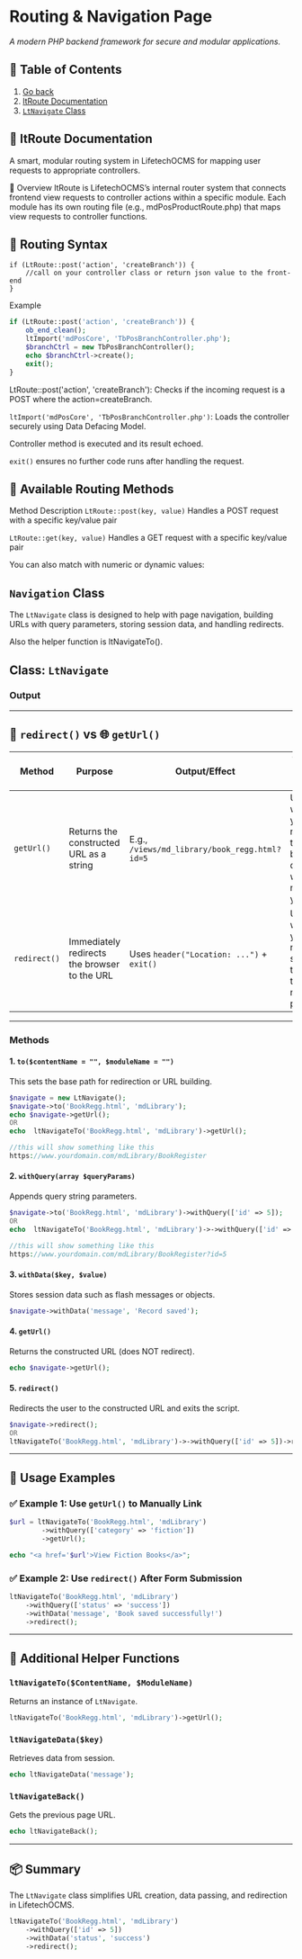 
# Routing & Navigation Page
_A modern PHP backend framework for secure and modular applications._

## 📖 Table of Contents
1. [Go back](readme.md)
2. [ltRoute Documentation](#-ltroute-documentation)
3. [`LtNavigate` Class](#navigation-class)

## 🚦 ltRoute Documentation
A smart, modular routing system in LifetechOCMS for mapping user requests to appropriate controllers.

📌 Overview
ltRoute is LifetechOCMS’s internal router system that connects frontend view requests to controller actions within a specific module. Each module has its own routing file (e.g., mdPosProductRoute.php) that maps view requests to controller functions.
 
## 🧱 Routing Syntax
```
if (LtRoute::post('action', 'createBranch')) {
    //call on your controller class or return json value to the front-end
}
```
Example
```php
if (LtRoute::post('action', 'createBranch')) {
    ob_end_clean();
    ltImport('mdPosCore', 'TbPosBranchController.php');
    $branchCtrl = new TbPosBranchController();
    echo $branchCtrl->create();
    exit();
}
```
LtRoute::post('action', 'createBranch'):
Checks if the incoming request is a POST where the action=createBranch.

`ltImport('mdPosCore', 'TbPosBranchController.php')`:
Loads the controller securely using Data Defacing Model.

Controller method is executed and its result echoed.

`exit()` ensures no further code runs after handling the request.

## 🔀 Available Routing Methods
Method	Description
`LtRoute::post(key, value)`	Handles a POST request with a specific key/value pair

`LtRoute::get(key, value)`	Handles a GET request with a specific key/value pair

You can also match with numeric or dynamic values:


## `Navigation` Class

The `LtNavigate` class is designed to help with page navigation, building URLs with query parameters, storing session data, and handling redirects.

Also the helper function is ltNavigateTo().

## **Class: `LtNavigate`**

### **Output**
---

## 🔁 `redirect()` vs 🌐 `getUrl()`

| Method       | Purpose                                            | Output/Effect                        | Typical Use Case                          |
|--------------|----------------------------------------------------|--------------------------------------|-------------------------------------------|
| `getUrl()`   | Returns the constructed URL as a string            | E.g., `/views/md_library/book_regg.html?id=5` | Use it when you need the URL but don't want to navigate yet. |
| `redirect()` | Immediately redirects the browser to the URL       | Uses `header("Location: ...")` + `exit()` | Use it when you're ready to send the user to the new page. |
 

---

### **Methods**

#### **1. `to($contentName = "", $moduleName = "")`**
This sets the base path for redirection or URL building.

```php
$navigate = new LtNavigate();
$navigate->to('BookRegg.html', 'mdLibrary');
echo $navigate->getUrl();
OR
echo  ltNavigateTo('BookRegg.html', 'mdLibrary')->getUrl();

//this will show something like this
https://www.yourdomain.com/mdLibrary/BookRegister
```

#### **2. `withQuery(array $queryParams)`**
Appends query string parameters.

```php
$navigate->to('BookRegg.html', 'mdLibrary')->withQuery(['id' => 5]);
OR
echo  ltNavigateTo('BookRegg.html', 'mdLibrary')->->withQuery(['id' => 5])->getUrl();

//this will show something like this
https://www.yourdomain.com/mdLibrary/BookRegister?id=5
```

#### **3. `withData($key, $value)`**
Stores session data such as flash messages or objects.

```php
$navigate->withData('message', 'Record saved');
```

#### **4. `getUrl()`**
Returns the constructed URL (does NOT redirect).

```php
echo $navigate->getUrl();
```

#### **5. `redirect()`**
Redirects the user to the constructed URL and exits the script.

```php
$navigate->redirect();
OR
ltNavigateTo('BookRegg.html', 'mdLibrary')->->withQuery(['id' => 5])->redirect();
```

---

## 🧪 Usage Examples

### ✅ Example 1: Use `getUrl()` to Manually Link
```php
$url = ltNavigateTo('BookRegg.html', 'mdLibrary')
        ->withQuery(['category' => 'fiction'])
        ->getUrl();

echo "<a href='$url'>View Fiction Books</a>";
```

### ✅ Example 2: Use `redirect()` After Form Submission
```php
ltNavigateTo('BookRegg.html', 'mdLibrary')
    ->withQuery(['status' => 'success'])
    ->withData('message', 'Book saved successfully!')
    ->redirect();
```

---

## 🔧 Additional Helper Functions

### `ltNavigateTo($ContentName, $ModuleName)`
Returns an instance of `LtNavigate`.

```php
ltNavigateTo('BookRegg.html', 'mdLibrary')->getUrl();
```

### `ltNavigateData($key)`
Retrieves data from session.

```php
echo ltNavigateData('message');
```

### `ltNavigateBack()`
Gets the previous page URL.

```php
echo ltNavigateBack();
```

---

## 📦 Summary

The `LtNavigate` class simplifies URL creation, data passing, and redirection in LifetechOCMS.

```php
ltNavigateTo('BookRegg.html', 'mdLibrary')
    ->withQuery(['id' => 5])
    ->withData('status', 'success')
    ->redirect();
```
